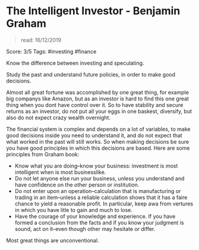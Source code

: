 # The Intelligent Investor - Benjamin Graham

> read: 16/12/2019 <br>

Score: 3/5
Tags: #investing #finance

Know the difference between investing and speculating.

Study the past and understand future policies, in order to make good decisions.

Almost all great fortune was accomplished by one great thing, for example big companys like Amazon, but as an investor is hard to find this one great thing when you dont have control over it. So to have stability and secure returns as an investor, do not put all your eggs in one baskest, diversify, but also do not expect crazy wealth overnight.

The financial system is complex and depends on a lot of variables, to make good decisions inside you need to understand it, and do not expect that what worked in the past will still works. So when making decisions be sure you have good principles in which this decisions are based. Here are some principles from Graham book:
* Know what you are doing–know your business: investment is most intelligent when is most businesslike.
* Do not let anyone else run your business, unless you understand and have confidence on the other person or institution.
* Do not enter upon an operation–calculation that is manufacturing or trading in an item–unless a reliable calculation shows that it has a faire chance to yield a reasonable profit. In particular, keep awa from vertures in which you have litle to gain and much to lose.
* Have the courage of your knowledge and experience. If you have formed a conclusion from the facts and if you know your judgment is sound, act on it–even though other may hesitate or differ.

Most great things are unconventional.
